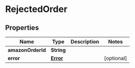 
# RejectedOrder

## Properties
Name | Type | Description | Notes
------------ | ------------- | ------------- | -------------
**amazonOrderId** | **String** |  | 
**error** | [**Error**](Error.md) |  |  [optional]



